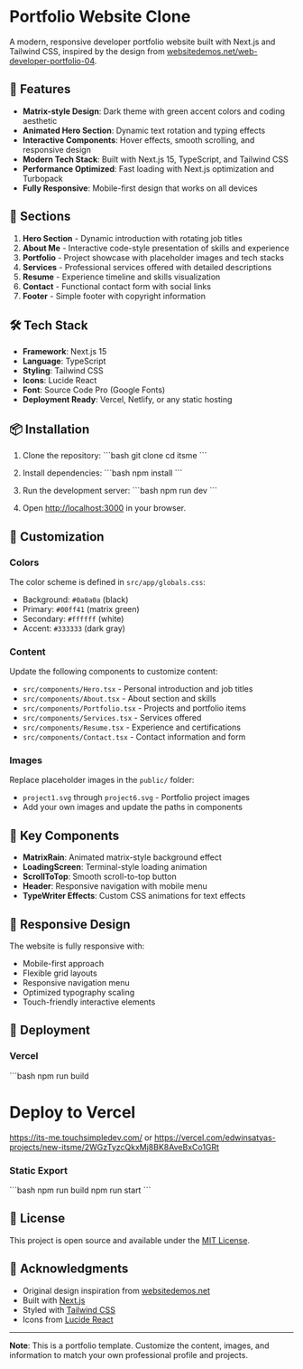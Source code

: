 # Portfolio Website Clone

A modern, responsive developer portfolio website built with Next.js and Tailwind CSS, inspired by the design from [websitedemos.net/web-developer-portfolio-04](https://websitedemos.net/web-developer-portfolio-04/).

## 🎯 Features

- **Matrix-style Design**: Dark theme with green accent colors and coding aesthetic
- **Animated Hero Section**: Dynamic text rotation and typing effects
- **Interactive Components**: Hover effects, smooth scrolling, and responsive design
- **Modern Tech Stack**: Built with Next.js 15, TypeScript, and Tailwind CSS
- **Performance Optimized**: Fast loading with Next.js optimization and Turbopack
- **Fully Responsive**: Mobile-first design that works on all devices

## 🚀 Sections

1. **Hero Section** - Dynamic introduction with rotating job titles
2. **About Me** - Interactive code-style presentation of skills and experience
3. **Portfolio** - Project showcase with placeholder images and tech stacks
4. **Services** - Professional services offered with detailed descriptions
5. **Resume** - Experience timeline and skills visualization
6. **Contact** - Functional contact form with social links
7. **Footer** - Simple footer with copyright information

## 🛠️ Tech Stack

- **Framework**: Next.js 15
- **Language**: TypeScript
- **Styling**: Tailwind CSS
- **Icons**: Lucide React
- **Font**: Source Code Pro (Google Fonts)
- **Deployment Ready**: Vercel, Netlify, or any static hosting

## 📦 Installation

1. Clone the repository:
   \`\`\`bash
   git clone <your-repo-url>
   cd itsme
   \`\`\`

2. Install dependencies:
   \`\`\`bash
   npm install
   \`\`\`

3. Run the development server:
   \`\`\`bash
   npm run dev
   \`\`\`

4. Open [http://localhost:3000](http://localhost:3000) in your browser.

## 🎨 Customization

### Colors

The color scheme is defined in `src/app/globals.css`:

- Background: `#0a0a0a` (black)
- Primary: `#00ff41` (matrix green)
- Secondary: `#ffffff` (white)
- Accent: `#333333` (dark gray)

### Content

Update the following components to customize content:

- `src/components/Hero.tsx` - Personal introduction and job titles
- `src/components/About.tsx` - About section and skills
- `src/components/Portfolio.tsx` - Projects and portfolio items
- `src/components/Services.tsx` - Services offered
- `src/components/Resume.tsx` - Experience and certifications
- `src/components/Contact.tsx` - Contact information and form

### Images

Replace placeholder images in the `public/` folder:

- `project1.svg` through `project6.svg` - Portfolio project images
- Add your own images and update the paths in components

## 🎯 Key Components

- **MatrixRain**: Animated matrix-style background effect
- **LoadingScreen**: Terminal-style loading animation
- **ScrollToTop**: Smooth scroll-to-top button
- **Header**: Responsive navigation with mobile menu
- **TypeWriter Effects**: Custom CSS animations for text effects

## 📱 Responsive Design

The website is fully responsive with:

- Mobile-first approach
- Flexible grid layouts
- Responsive navigation menu
- Optimized typography scaling
- Touch-friendly interactive elements

## 🚀 Deployment

### Vercel

\`\`\`bash
npm run build

# Deploy to Vercel

https://its-me.touchsimpledev.com/ or https://vercel.com/edwinsatyas-projects/new-itsme/2WGzTyzcQkxMj8BK8AveBxCo1GRt

### Static Export

\`\`\`bash
npm run build
npm run start
\`\`\`

## 📄 License

This project is open source and available under the [MIT License](LICENSE).

## 🙏 Acknowledgments

- Original design inspiration from [websitedemos.net](https://websitedemos.net/web-developer-portfolio-04/)
- Built with [Next.js](https://nextjs.org/)
- Styled with [Tailwind CSS](https://tailwindcss.com/)
- Icons from [Lucide React](https://lucide.dev/)

---

**Note**: This is a portfolio template. Customize the content, images, and information to match your own professional profile and projects.

